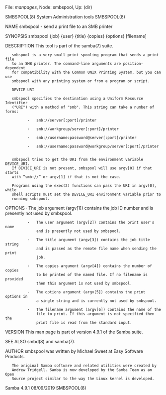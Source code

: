 File: *manpages*,  Node: smbspool,  Up: (dir)

SMBSPOOL(8)               System Administration tools              SMBSPOOL(8)



NAME
       smbspool - send a print file to an SMB printer

SYNOPSIS
       smbspool {job} {user} {title} {copies} {options} [filename]

DESCRIPTION
       This tool is part of the samba(7) suite.

       smbspool is a very small print spooling program that sends a print file
       to an SMB printer. The command-line arguments are position-dependent
       for compatibility with the Common UNIX Printing System, but you can use
       smbspool with any printing system or from a program or script.

       DEVICE URI

       smbspool specifies the destination using a Uniform Resource Identifier
       ("URI") with a method of "smb". This string can take a number of forms:

              ·   smb://server[:port]/printer

              ·   smb://workgroup/server[:port]/printer

              ·   smb://username:password@server[:port]/printer

              ·   smb://username:password@workgroup/server[:port]/printer


       smbspool tries to get the URI from the environment variable DEVICE_URI.
       If DEVICE_URI is not present, smbspool will use argv[0] if that starts
       with “smb://” or argv[1] if that is not the case.

       Programs using the exec(2) functions can pass the URI in argv[0], while
       shell scripts must set the DEVICE_URI environment variable prior to
       running smbspool.

OPTIONS
              ·   The job argument (argv[1]) contains the job ID number and is
                  presently not used by smbspool.

              ·   The user argument (argv[2]) contains the print user's name
                  and is presently not used by smbspool.

              ·   The title argument (argv[3]) contains the job title string
                  and is passed as the remote file name when sending the print
                  job.

              ·   The copies argument (argv[4]) contains the number of copies
                  to be printed of the named file. If no filename is provided
                  then this argument is not used by smbspool.

              ·   The options argument (argv[5]) contains the print options in
                  a single string and is currently not used by smbspool.

              ·   The filename argument (argv[6]) contains the name of the
                  file to print. If this argument is not specified then the
                  print file is read from the standard input.

VERSION
       This man page is part of version 4.9.1 of the Samba suite.

SEE ALSO
       smbd(8) and samba(7).

AUTHOR
       smbspool was written by Michael Sweet at Easy Software Products.

       The original Samba software and related utilities were created by
       Andrew Tridgell. Samba is now developed by the Samba Team as an Open
       Source project similar to the way the Linux kernel is developed.



Samba 4.9.1                       08/09/2019                       SMBSPOOL(8)
